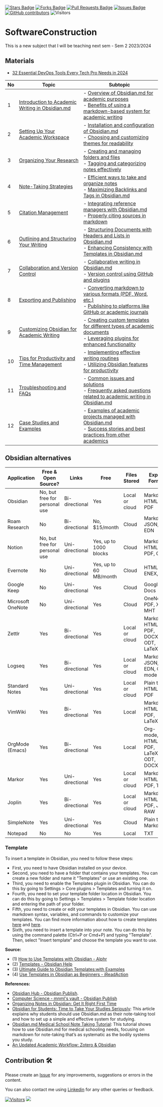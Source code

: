 <a href="https://github.com/drshahizan/obsidian/stargazers"><img src="https://img.shields.io/github/stars/drshahizan/obsidian" alt="Stars Badge"/></a>
<a href="https://github.com/drshahizan/obsidian/network/members"><img src="https://img.shields.io/github/forks/drshahizan/obsidian" alt="Forks Badge"/></a>
<a href="https://github.com/drshahizan/obsidian/pulls"><img src="https://img.shields.io/github/issues-pr/drshahizan/obsidian" alt="Pull Requests Badge"/></a>
<a href="https://github.com/drshahizan/obsidian"><img src="https://img.shields.io/github/issues/drshahizan/obsidian" alt="Issues Badge"/></a>
<a href="https://github.com/drshahizan/obsidian/graphs/contributors"><img alt="GitHub contributors" src="https://img.shields.io/github/contributors/drshahizan/obsidian?color=2b9348"></a>
![Visitors](https://api.visitorbadge.io/api/visitors?path=https%3A%2F%2Fgithub.com%2FShahliza/SoftwareConstruction)


# SoftwareConstruction
This is a new subject that I will be teaching next sem - Sem 2 2023/2024


## Materials

- [32 Essential DevOps Tools Every Tech Pro Needs in 2024](https://www.simplilearn.com/tutorials/devops-tutorial/devops-tools)






| No | Topic                                       | Subtopic                                                  |
|----|---------------------------------------------|-----------------------------------------------------------|
| 1  | [Introduction to Academic Writing in Obsidian.md](./materials/1topic.md) | - [Overview of Obsidian.md for academic purposes](./materials/1topic.md#overview-of-obsidianmd-for-academic-purposes) <br> - [Benefits of using a markdown-based system for academic writing](./materials/1topic.md#benefits-of-using-a-markdown-based-system-for-academic-writing) |
| 2  | [Setting Up Your Academic Workspace](./materials/2topic.md)           | - [Installation and configuration of Obsidian.md](./materials/2topic.md#installation-and-configuration-of-obsidianmd) <br> - [Choosing and customizing themes for readability](./materials/2topic.md#choosing-and-customizing-themes-for-readability-in-obsidianmd) |
| 3  | [Organizing Your Research](./materials/3topic.md)                    | - [Creating and managing folders and files](./materials/3topic.md#creating-and-managing-folders-and-files-in-obsidianmd) <br> - [Tagging and categorizing notes effectively](./materials/3topic.md#tagging-and-categorizing-notes-effectively-in-obsidianmd) |
| 4  | [Note-Taking Strategies](./materials/4topic.md)                      | - [Efficient ways to take and organize notes](./materials/4topic.md#efficient-ways-to-take-and-organize-notes-in-obsidianmd) <br> - [Maximizing Backlinks and Tags in Obsidian.md](./materials/4topic.md#maximizing-backlinks-and-tags-in-obsidianmd) |
| 5  | [Citation Management](./materials/5topic.md)                         | - [Integrating reference managers with Obsidian.md](./materials/5topic.md#integrating-reference-managers-with-obsidianmd) <br> - [Properly citing sources in markdown](./materials/5topic.md#properly-citing-sources-in-markdown) |
| 6  | [Outlining and Structuring Your Writing](./materials/6topic.md)       | - [Structuring Documents with Headers and Lists in Obsidian.md](./materials/6topic.md#structuring-documents-with-headers-and-lists-in-obsidianmd) <br> - [Enhancing Consistency with Templates in Obsidian.md](./materials/6topic.md#enhancing-consistency-with-templates-in-obsidianmd) |
| 7  | [Collaboration and Version Control](./materials/7topic.md)           | - [Collaborative writing in Obsidian.md](./materials/7topic.md#collaborative-writing-in-obsidianmd) <br> - [Version control using GitHub and plugins](./materials/7topic.md#version-control-using-github-and-plugins) |
| 8  | [Exporting and Publishing](./materials/8topic.md)                     | - [Converting markdown to various formats (PDF, Word, etc.)](./materials/8topic.md#converting-markdown-to-various-formats-in-obsidianmd) <br> - [Publishing to platforms like GitHub or academic journals](./materials/8topic.md#publishing-markdown-content-on-github-and-academic-journals) |
| 9  | [Customizing Obsidian for Academic Writing](./materials/9topic.md)    | - [Creating custom templates for different types of academic documents](./materials/9topic.md#creating-custom-templates-for-different-types-of-academic-documents) <br> - [Leveraging plugins for enhanced functionality](./materials/9topic.md#creating-custom-templates-for-different-types-of-academic-documents) |
| 10 | [Tips for Productivity and Time Management](./materials/10topic.md)    | - [Implementing effective writing routines](./materials/10topic.md#implementing-effective-writing-routines) <br> - [Utilizing Obsidian features for productivity](./materials/10topic.md#utilizing-obsidian-features-for-productivity) |
| 11 | [Troubleshooting and FAQs](./materials/11topic.md)                     | - [Common issues and solutions](./materials/11topic.md#common-issues-and-solutions-in-obsidianmd) <br> - [Frequently asked questions related to academic writing in Obsidian.md](./materials/11topic.md#frequently-asked-questions-academic-writing-in-obsidianmd) |
| 12 | [Case Studies and Examples](./materials/12topic.md)                    | - [Examples of academic projects managed with Obsidian.md](./materials/12topic.md#examples-of-academic-projects-computer-science-managed-with-obsidianmd) <br> - [Success stories and best practices from other academics](./materials/12topic.md#best-practices-and-success-stories) |

## Obsidian alternatives

| Application | Free & Open Source? | Links | Free | Files Stored | Export Format | Tags | Visual Representation |
| --- | --- | --- | --- | --- | --- | --- | --- |
| Obsidian | No, but free for personal use | Bi-directional | Yes | Local or cloud | Markdown, HTML, PDF | Yes | Graph view |
| Roam Research | No | Bi-directional | No, $15/month | Cloud | Markdown, JSON, EDN | Yes | Graph view |
| Notion | No, but free for personal use | Uni-directional | Yes, up to 1000 blocks | Cloud | Markdown, HTML, PDF, CSV | Yes | Board, timeline, calendar, list, table, gallery views |
| Evernote | No | Uni-directional | Yes, up to 60 MB/month | Cloud | HTML, ENEX, PDF | Yes | List, card, snippet views |
| Google Keep | No | Uni-directional | Yes | Cloud | Google Docs | Yes | Grid, list views |
| Microsoft OneNote | No | Uni-directional | Yes | Cloud | OneNote, PDF, XPS, MHT | Yes | Notebook, section, page views |
| Zettlr | Yes | Bi-directional | Yes | Local or cloud | Markdown, HTML, PDF, DOCX, ODT, LaTeX | Yes | Graph view |
| Logseq | Yes | Bi-directional | Yes | Local or cloud | Markdown, JSON, EDN, Org-mode | Yes | Graph view |
| Standard Notes | Yes | Uni-directional | Yes | Local or cloud | Plain text, HTML, PDF | Yes | List view |
| VimWiki | Yes | Bi-directional | Yes | Local | Markdown, HTML, PDF, LaTeX | No | Graph view |
| OrgMode (Emacs) | Yes | Bi-directional | Yes | Local | Org-mode, HTML, PDF, LaTeX, ODT, DOCX | Yes | Agenda, table, outline views |
| Markor | Yes | Uni-directional | Yes | Local or cloud | Markdown, HTML, PDF, TXT | No | Preview view |
| Joplin | Yes | Bi-directional | Yes | Local or cloud | Markdown, HTML, PDF, JEX, RAW | Yes | Notebook, tag, note views |
| SimpleNote | Yes | Uni-directional | Yes | Cloud | Plain text, Markdown | Yes | List view |
| Notepad | No | No | Yes | Local | TXT | No | No |

### Template
To insert a template in Obsidian, you need to follow these steps:

- First, you need to have Obsidian installed on your device. 
- Second, you need to have a folder that contains your templates. You can create a new folder and name it "Templates" or use an existing one.
- Third, you need to enable the Templates plugin in Obsidian. You can do this by going to Settings > Core plugins > Templates and turning it on.
- Fourth, you need to set your template folder location in Obsidian. You can do this by going to Settings > Templates > Template folder location and entering the path of your folder.
- Fifth, you need to create or edit your templates in Obsidian. You can use markdown syntax, variables, and commands to customize your templates. You can find more information about how to create templates [here](https://www.alphr.com/obsidian-how-to-use-templates/) and [here](https://help.obsidian.md/Plugins/Templates).
- Sixth, you need to insert a template into your note. You can do this by using the command palette (Ctrl+P or Cmd+P) and typing "Template". Then, select "Insert template" and choose the template you want to use.

**Source:**
- (1) [How to Use Templates with Obsidian - Alphr](https://www.alphr.com/obsidian-how-to-use-templates/)
- (2) [Templates - Obsidian Help](https://help.obsidian.md/Plugins/Templates.)
- (3) [Ultimate Guide to Obsidian Templates:with Examples](https://facedragons.com/productivity/obsidian-templates-with-examples/)
- (4) [Use Templates in Obsidian as Beginners - iReadAction](https://ireadaction.com/use-templates-in-obsidian-as-beginners/)

**References:** 

- [Obsidian Hub - Obsidian Publish](https://publish.obsidian.md/hub/04%20-%20Guides,%20Workflows,%20&%20Courses/for%20Academic%20Writing).
- [Computer Science - mnml's vault - Obsidian Publish](https://publish.obsidian.md/manuel/Wiki/Mathematics/Computer+Science)
- [Organizing Notes in Obsidian: Get It Right First Time](https://facedragons.com/productivity/organizing-notes-in-obsidian/)
- [Obsidian for Students: Time to Take Your Studies Seriously](https://facedragons.com/personal-development/obsidian-for-students/): This article explains why students should use Obsidian.md as their note-taking tool and how to set up a simple and effective system for studying.
- [Obsidian.md Medical School Note Taking Tutorial](https://futuredoctor.ai/obsidian-md-tutorial/): This tutorial shows how to use Obsidian.md for medical schooling needs, focusing on markdown for note-taking that’s as systematic as the bodily systems you study.
- [An Updated Academic Workflow: Zotero & Obsidian](https://medium.com/@alexandraphelan/an-updated-academic-workflow-zotero-obsidian-cffef080addd)


## Contribution 🛠️
Please create an [Issue](https://github.com/drshahizan/obsidian/issues) for any improvements, suggestions or errors in the content.

You can also contact me using [Linkedin](https://www.linkedin.com/in/drshahizan/) for any other queries or feedback.

[![Visitors](https://api.visitorbadge.io/api/visitors?path=https%3A%2F%2Fgithub.com%2Fdrshahizan&labelColor=%23697689&countColor=%23555555&style=plastic)](https://visitorbadge.io/status?path=https%3A%2F%2Fgithub.com%2Fdrshahizan)
![](https://hit.yhype.me/github/profile?user_id=81284918)
